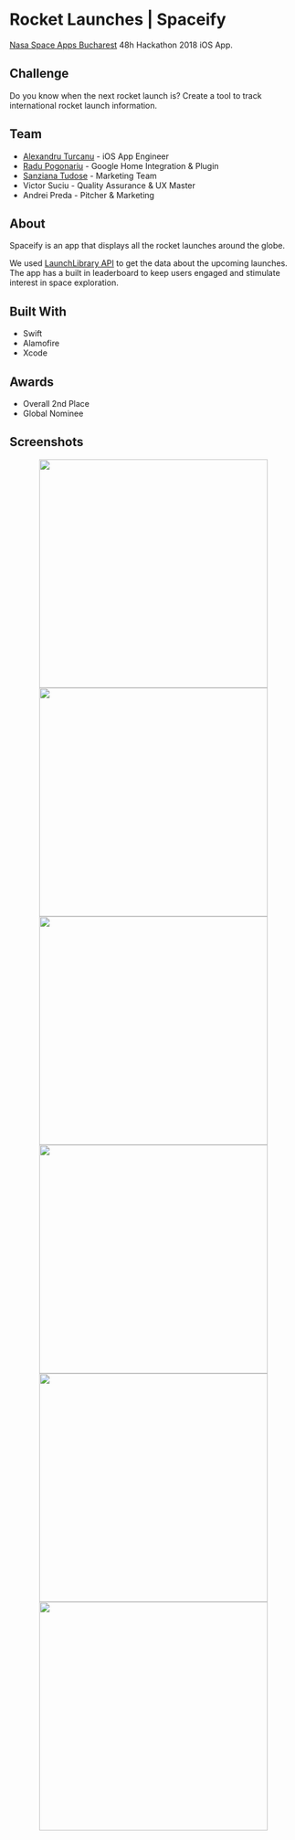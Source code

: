 # Rocket Launches | Spaceify
[Nasa Space Apps Bucharest](https://2018.spaceappschallenge.org/locations/bucharest) 48h Hackathon 2018 iOS App. 

## Challenge

Do you know when the next rocket launch is? Create a tool to track international rocket launch information.

## Team

- [Alexandru Turcanu](https://github.com/Pondorasti) - iOS App Engineer
- [Radu Pogonariu](https://github.com/walle256) - Google Home Integration & Plugin
- [Sanziana Tudose](https://github.com/SanzianaTudose) - Marketing Team
- Victor Suciu - Quality Assurance & UX Master
- Andrei Preda - Pitcher & Marketing

## About 

Spaceify is an app that displays all the rocket launches around the globe.

We used [LaunchLibrary API](https://launchlibrary.net/docs/1.4/api.html) to get the data about the upcoming launches. 
The app has a built in leaderboard to keep users engaged and stimulate interest in space exploration.

## Built With

- Swift
- Alamofire
- Xcode

## Awards

- Overall 2nd Place
- Global Nominee

## Screenshots

<p align="center">
    <img src="https://github.com/Pondorasti/RocketLaunches/blob/master/Screenshots/IMG_1815.png" width="400">
    <img src="https://github.com/Pondorasti/RocketLaunches/blob/master/Screenshots/IMG_1816.png" width="400">
    <img src="https://github.com/Pondorasti/RocketLaunches/blob/master/Screenshots/IMG_1817.png" width="400">
    <img src="https://github.com/Pondorasti/RocketLaunches/blob/master/Screenshots/IMG_1818.png" width="400">
    <img src="https://github.com/Pondorasti/RocketLaunches/blob/master/Screenshots/IMG_1819.png" width="400">
    <img src="https://github.com/Pondorasti/RocketLaunches/blob/master/Screenshots/IMG_1821.png" width="400">
</p>


